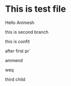 # This is test file

Hello Animesh


this is second branch

this is confit

after first pr`

ammend

weq

third child
